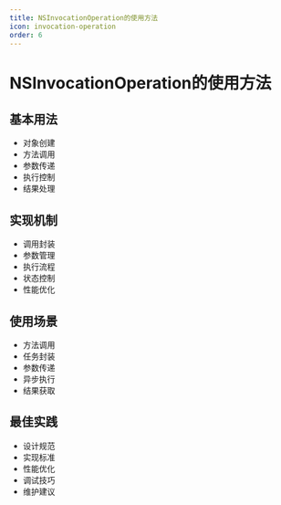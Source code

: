 ```yaml
---
title: NSInvocationOperation的使用方法
icon: invocation-operation
order: 6
---
```


# NSInvocationOperation的使用方法

## 基本用法
- 对象创建
- 方法调用
- 参数传递
- 执行控制
- 结果处理

## 实现机制
- 调用封装
- 参数管理
- 执行流程
- 状态控制
- 性能优化

## 使用场景
- 方法调用
- 任务封装
- 参数传递
- 异步执行
- 结果获取

## 最佳实践
- 设计规范
- 实现标准
- 性能优化
- 调试技巧
- 维护建议
